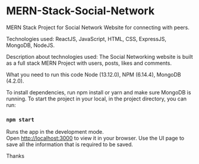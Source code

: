 # MERN-Stack-Social-Network
MERN Stack Project for Social Network Website for connecting with peers.

Technologies used: ReactJS, JavaScript, HTML, CSS, ExpressJS, MongoDB, NodeJS.

Description about technologies used:
The Social Networking website is built as a full stack MERN Project with users, posts, likes and comments.

What you need to run this code
Node (13.12.0),
NPM (6.14.4), 
MongoDB (4.2.0).

To install dependencies, run  npm install  or yarn and make sure MongoDB is running.
To start the project in your local, in the project directory, you can run:
### `npm start`
Runs the app in the development mode.\
Open [http://localhost:3000](http://localhost:3000) to view it in your browser.
Use the UI page to save all the information that is required to be saved.

Thanks
